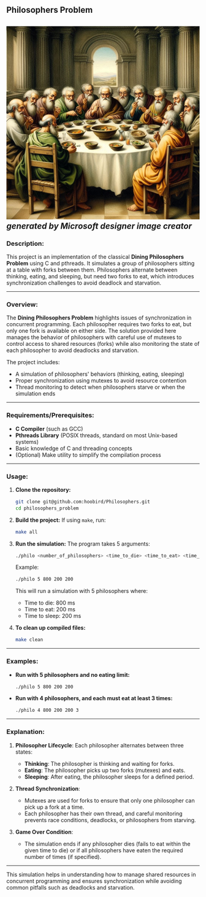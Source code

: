 ## Philosophers Problem
![philos](./Designer.jpeg)
_generated by Microsoft designer image creator_
---

### Description:
This project is an implementation of the classical **Dining Philosophers Problem** using C and pthreads. It simulates a group of philosophers sitting at a table with forks between them. Philosophers alternate between thinking, eating, and sleeping, but need two forks to eat, which introduces synchronization challenges to avoid deadlock and starvation.

---

### Overview:
The **Dining Philosophers Problem** highlights issues of synchronization in concurrent programming. Each philosopher requires two forks to eat, but only one fork is available on either side. The solution provided here manages the behavior of philosophers with careful use of mutexes to control access to shared resources (forks) while also monitoring the state of each philosopher to avoid deadlocks and starvation.

The project includes:
- A simulation of philosophers' behaviors (thinking, eating, sleeping)
- Proper synchronization using mutexes to avoid resource contention
- Thread monitoring to detect when philosophers starve or when the simulation ends

---

### Requirements/Prerequisites:
- **C Compiler** (such as GCC)
- **Pthreads Library** (POSIX threads, standard on most Unix-based systems)
- Basic knowledge of C and threading concepts
- (Optional) Make utility to simplify the compilation process

---

### Usage:
1. **Clone the repository:**
   ```bash
   git clone git@github.com:hoobird/Philosophers.git
   cd philosophers_problem
   ```

2. **Build the project:**
   If using `make`, run:
   ```bash
   make all
   ```

3. **Run the simulation:**
   The program takes 5 arguments:
   ```bash
   ./philo <number_of_philosophers> <time_to_die> <time_to_eat> <time_to_sleep> [optional: number_of_times_each_philosopher_must_eat]
   ```

   Example:
   ```bash
   ./philo 5 800 200 200
   ```

   This will run a simulation with 5 philosophers where:
   - Time to die: 800 ms
   - Time to eat: 200 ms
   - Time to sleep: 200 ms

4. **To clean up compiled files:**
   ```bash
   make clean
   ```

---

### Examples:
- **Run with 5 philosophers and no eating limit:**
   ```bash
   ./philo 5 800 200 200
   ```
- **Run with 4 philosophers, and each must eat at least 3 times:**
   ```bash
   ./philo 4 800 200 200 3
   ```

---

### Explanation:

1. **Philosopher Lifecycle**: Each philosopher alternates between three states:
   - **Thinking**: The philosopher is thinking and waiting for forks.
   - **Eating**: The philosopher picks up two forks (mutexes) and eats.
   - **Sleeping**: After eating, the philosopher sleeps for a defined period.

2. **Thread Synchronization**: 
   - Mutexes are used for forks to ensure that only one philosopher can pick up a fork at a time.
   - Each philosopher has their own thread, and careful monitoring prevents race conditions, deadlocks, or philosophers from starving.

3. **Game Over Condition**: 
   - The simulation ends if any philosopher dies (fails to eat within the given time to die) or if all philosophers have eaten the required number of times (if specified).

---

This simulation helps in understanding how to manage shared resources in concurrent programming and ensures synchronization while avoiding common pitfalls such as deadlocks and starvation.
